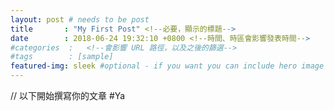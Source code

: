 ```yaml
---
layout: post # needs to be post
title       : "My First Post" <!--必要，顯示的標題-->
date        : 2018-06-24 19:32:10 +0800 <!--時間、時區會影響發表時間-->
#categories  :   <!--會影響 URL 路徑，以及之後的篩選-->
#tags        : [sample]
featured-img: sleek #optional - if you want you can include hero image
---
```


// 以下開始撰寫你的文章
#Ya

